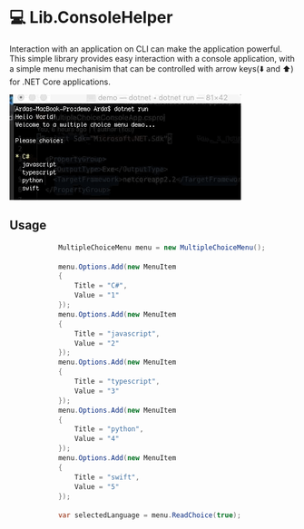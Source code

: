 # :computer: Lib.ConsoleHelper

Interaction with an application on CLI can make the application powerful. This simple library provides easy interaction with a console application, with a simple menu mechanisim that can be controlled with arrow keys(:arrow_down: and :arrow_up:) for .NET Core applications.

![Menu](https://github.com/ardacetinkaya/Lib.ConsoleHelper/blob/master/images/menu.gif)


## Usage ##

```csharp
            MultipleChoiceMenu menu = new MultipleChoiceMenu();

            menu.Options.Add(new MenuItem
            {
                Title = "C#",
                Value = "1"
            });
            menu.Options.Add(new MenuItem
            {
                Title = "javascript",
                Value = "2"
            });
            menu.Options.Add(new MenuItem
            {
                Title = "typescript",
                Value = "3"
            });
            menu.Options.Add(new MenuItem
            {
                Title = "python",
                Value = "4"
            });
            menu.Options.Add(new MenuItem
            {
                Title = "swift",
                Value = "5"
            });

            var selectedLanguage = menu.ReadChoice(true);
````

